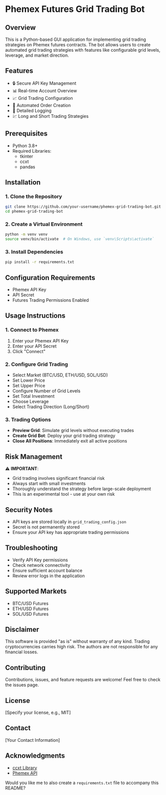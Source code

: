# Phemex Futures Grid Trading Bot

## Overview
This is a Python-based GUI application for implementing grid trading strategies on Phemex futures contracts. The bot allows users to create automated grid trading strategies with features like configurable grid levels, leverage, and market direction.

## Features
- 🔒 Secure API Key Management
- 📊 Real-time Account Overview
- 📈 Grid Trading Configuration
- 🤖 Automated Order Creation
- 📝 Detailed Logging
- 💹 Long and Short Trading Strategies

## Prerequisites
- Python 3.8+
- Required Libraries:
  - tkinter
  - ccxt
  - pandas

## Installation

### 1. Clone the Repository
```bash
git clone https://github.com/your-username/phemex-grid-trading-bot.git
cd phemex-grid-trading-bot
```

### 2. Create a Virtual Environment
```bash
python -m venv venv
source venv/bin/activate  # On Windows, use `venv\Scripts\activate`
```

### 3. Install Dependencies
```bash
pip install -r requirements.txt
```

## Configuration Requirements
- Phemex API Key
- API Secret
- Futures Trading Permissions Enabled

## Usage Instructions

### 1. Connect to Phemex
1. Enter your Phemex API Key
2. Enter your API Secret
3. Click "Connect"

### 2. Configure Grid Trading
- Select Market (BTC/USD, ETH/USD, SOL/USD)
- Set Lower Price
- Set Upper Price
- Configure Number of Grid Levels
- Set Total Investment
- Choose Leverage
- Select Trading Direction (Long/Short)

### 3. Trading Options
- **Preview Grid**: Simulate grid levels without executing trades
- **Create Grid Bot**: Deploy your grid trading strategy
- **Close All Positions**: Immediately exit all active positions

## Risk Management
⚠️ **IMPORTANT**: 
- Grid trading involves significant financial risk
- Always start with small investments
- Thoroughly understand the strategy before large-scale deployment
- This is an experimental tool - use at your own risk

## Security Notes
- API keys are stored locally in `grid_trading_config.json`
- Secret is not permanently stored
- Ensure your API key has appropriate trading permissions

## Troubleshooting
- Verify API Key permissions
- Check network connectivity
- Ensure sufficient account balance
- Review error logs in the application

## Supported Markets
- BTC/USD Futures
- ETH/USD Futures
- SOL/USD Futures

## Disclaimer
This software is provided "as is" without warranty of any kind. Trading cryptocurrencies carries high risk. The authors are not responsible for any financial losses.

## Contributing
Contributions, issues, and feature requests are welcome! Feel free to check the issues page.

## License
[Specify your license, e.g., MIT]

## Contact
[Your Contact Information]

## Acknowledgments
- [ccxt Library](https://github.com/ccxt/ccxt)
- [Phemex API](https://phemex.com/api-trading)

Would you like me to also create a `requirements.txt` file to accompany this README?
